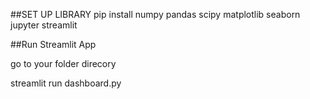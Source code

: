 ##SET UP LIBRARY
pip install numpy pandas scipy matplotlib seaborn jupyter streamlit

##Run Streamlit App

go to your folder direcory

streamlit run dashboard.py